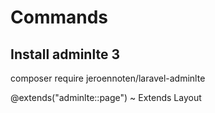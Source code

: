 # Commands
## Install adminlte 3
composer require jeroennoten/laravel-adminlte

@extends("adminlte::page") ~ Extends Layout